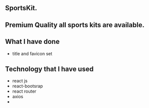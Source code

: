 ## SportsKit.

## Premium Quality all sports kits are available.

## What I have done

- title and favicon set

## Technology that I have used

- react js
- react-bootsrap
- react router
- axios
-
